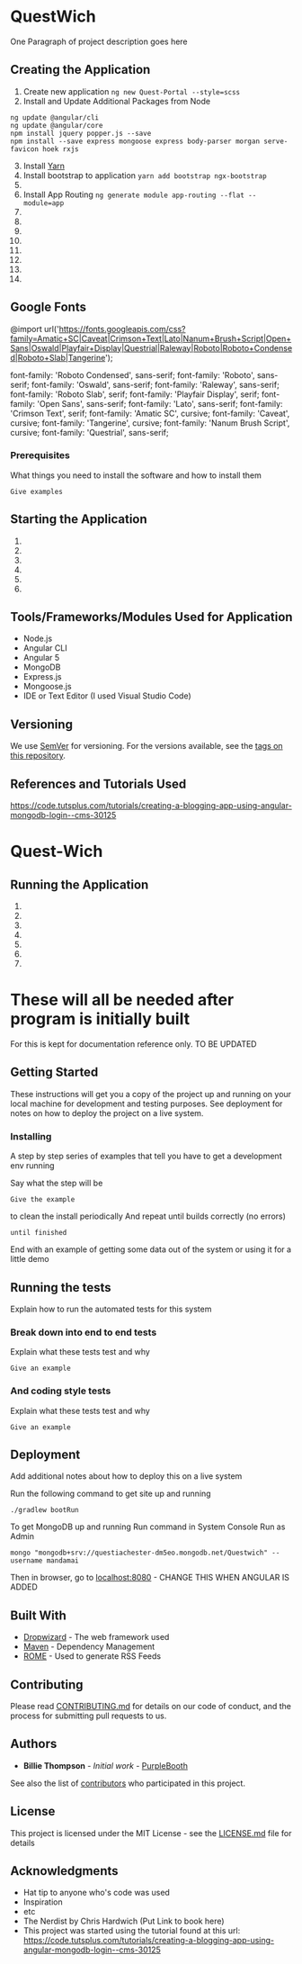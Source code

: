 # QuestWich
One Paragraph of project description goes here<br />

## Creating the Application
1. Create new application
```ng new Quest-Portal --style=scss```
2. Install and Update Additional Packages from Node
```
ng update @angular/cli
ng update @angular/core
npm install jquery popper.js --save
npm install --save express mongoose express body-parser morgan serve-favicon hoek rxjs
```
3. Install [Yarn](https://yarnpkg.com/en/docs/install#windows-stable)
4. Install bootstrap to application
```yarn add bootstrap ngx-bootstrap```
5.
6. Install App Routing
```ng generate module app-routing --flat --module=app```
1.
1.
1.
1.
1.
1.
1.
1.

## Google Fonts
@import url('https://fonts.googleapis.com/css?family=Amatic+SC|Caveat|Crimson+Text|Lato|Nanum+Brush+Script|Open+Sans|Oswald|Playfair+Display|Questrial|Raleway|Roboto|Roboto+Condensed|Roboto+Slab|Tangerine');

font-family: 'Roboto Condensed', sans-serif;
font-family: 'Roboto', sans-serif;
font-family: 'Oswald', sans-serif;
font-family: 'Raleway', sans-serif;
font-family: 'Roboto Slab', serif;
font-family: 'Playfair Display', serif;
font-family: 'Open Sans', sans-serif;
font-family: 'Lato', sans-serif;
font-family: 'Crimson Text', serif;
font-family: 'Amatic SC', cursive;
font-family: 'Caveat', cursive;
font-family: 'Tangerine', cursive;
font-family: 'Nanum Brush Script', cursive;
font-family: 'Questrial', sans-serif;


### Prerequisites

What things you need to install the software and how to install them

```
Give examples
```

## Starting the Application
1.
1.
1.
1.
1.
1.

## Tools/Frameworks/Modules Used for Application
* Node.js
* Angular CLI
* Angular 5
* MongoDB
* Express.js
* Mongoose.js
* IDE or Text Editor (I used Visual Studio Code)

## Versioning

We use [SemVer](http://semver.org/) for versioning. For the versions available, see the [tags on this repository](https://github.com/your/project/tags). 

## References and Tutorials Used
https://code.tutsplus.com/tutorials/creating-a-blogging-app-using-angular-mongodb-login--cms-30125

# Quest-Wich
## Running the Application
1.
1.
1.
1.
1.
1.
1.







# These will all be needed after program is initially built
For this is kept for documentation reference only. TO BE UPDATED

## Getting Started

These instructions will get you a copy of the project up and running on your local machine for development and testing purposes. See deployment for notes on how to deploy the project on a live system.


### Installing

A step by step series of examples that tell you have to get a development env running

Say what the step will be


```
Give the example
```

to clean the install periodically
And repeat until builds correctly (no errors)

```
until finished
```

End with an example of getting some data out of the system or using it for a little demo

## Running the tests

Explain how to run the automated tests for this system

### Break down into end to end tests

Explain what these tests test and why

```
Give an example
```

### And coding style tests

Explain what these tests test and why

```
Give an example
```

## Deployment

Add additional notes about how to deploy this on a live system

Run the following command to get site up and running
```
./gradlew bootRun
```

To get MongoDB up and running Run command in System Console Run as Admin
```
mongo "mongodb+srv://questiachester-dm5eo.mongodb.net/Questwich" --username mandamai
```

Then in browser, go to 
[localhost:8080](http://localhost:8080/) - CHANGE THIS WHEN ANGULAR IS ADDED

## Built With

* [Dropwizard](http://www.dropwizard.io/1.0.2/docs/) - The web framework used
* [Maven](https://maven.apache.org/) - Dependency Management
* [ROME](https://rometools.github.io/rome/) - Used to generate RSS Feeds

## Contributing

Please read [CONTRIBUTING.md](https://gist.github.com/PurpleBooth/b24679402957c63ec426) for details on our code of conduct, and the process for submitting pull requests to us.



## Authors

* **Billie Thompson** - *Initial work* - [PurpleBooth](https://github.com/PurpleBooth)

See also the list of [contributors](https://github.com/your/project/contributors) who participated in this project.

## License

This project is licensed under the MIT License - see the [LICENSE.md](LICENSE.md) file for details

## Acknowledgments

* Hat tip to anyone who's code was used
* Inspiration
* etc
* The Nerdist by Chris Hardwich (Put Link to book here)
* This project was started using the tutorial found at this url:<br />
https://code.tutsplus.com/tutorials/creating-a-blogging-app-using-angular-mongodb-login--cms-30125
